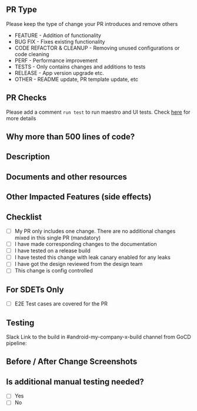 <!-- Comment on this document to propose changes: https://my-company.atlassian.net/wiki/spaces/HP2/pages/1588396037/Github+PR+template --> 
## PR Type
Please keep the type of change your PR introduces and remove others
- FEATURE - Addition of functionality
- BUG FIX - Fixes existing functionality
- CODE REFACTOR & CLEANUP - Removing unused configurations or code cleaning
- PERF - Performance improvement
- TESTS - Only contains changes and additions to tests
- RELEASE - App version upgrade etc.
- OTHER - README update, PR template update, etc

## PR Checks
Please add a comment `run test` to run maestro and UI tests. Check [here](https://my-company.slack.com/archives/C01SUJ1CDFF/p1684930174247179) for more details

## Why more than 500 lines of code?
<!-- 
Please explain why your PR is more than 500 lines of code. 
Sample : https://github.com/my-company/my-company-android-mobile/pull/5833
Remove this section if your PR is less than 500 lines of code. 
-->

## Description
<!-- Please explain your changes -->

## Documents and other resources
<!-- Link to Engineering Doc, Zeplin links, Product Doc and others -->

## Other Impacted Features (side effects)
<!-- For Example:
     Continue Watching 
     Subscription Paywall
     Billboard Ads -->

## Checklist
- [ ] My PR only includes one change. There are no additional changes mixed in this single PR (mandatory)
- [ ] I have made corresponding changes to the documentation
- [ ] I have tested on a release build
- [ ] I have tested this change with leak canary enabled for any leaks
- [ ] I have got the design reviewed from the design team
- [ ] This change is config controlled

##  For SDETs Only
- [ ] E2E Test cases are covered for the PR

## Testing
Slack Link to the build in #android-my-company-x-build channel from GoCD pipeline:
<!-- For example https://my-company.slack.com/archives/CD7Q1L7J7/p1589185464304800 -->

<!-- Guide to using pipeline: https://my-company.atlassian.net/wiki/spaces/HP2/pages/1676641409/Android+Pipelines+Overview -->
<!-- Note: The link to the build should have the changes enabled by default. -->

## Before / After Change Screenshots
<!-- For UI/UX changes. Can be Gif / screenshot. -->

## Is additional manual testing needed?
- [ ] Yes
- [ ] No
